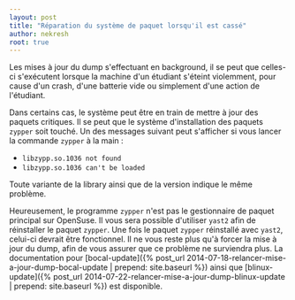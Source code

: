```yaml
---
layout: post
title: "Réparation du système de paquet lorsqu'il est cassé"
author: nekresh
root: true
---
```


Les mises à jour du dump s'effectuant en background, il se peut que celles-ci s'exécutent lorsque la machine d'un étudiant s'éteint violemment, pour cause d'un crash, d'une batterie vide ou simplement d'une action de l'étudiant.

Dans certains cas, le système peut être en train de mettre à jour des paquets critiques.
Il se peut que le système d'installation des paquets `zypper` soit touché.
Un des messages suivant peut s'afficher si vous lancer la commande `zypper` à la main :

* `libzypp.so.1036 not found`
* `libzypp.so.1036 can't be loaded`

Toute variante de la library ainsi que de la version indique le même problème.

Heureusement, le programme `zypper` n'est pas le gestionnaire de paquet principal sur OpenSuse.
Il vous sera possible d'utiliser `yast2` afin de réinstaller le paquet `zypper`.
Une fois le paquet `zypper` réinstallé avec `yast2`, celui-ci devrait être fonctionnel.
Il ne vous reste plus qu'à forcer la mise à jour du dump, afin de vous assurer que ce problème ne surviendra plus.
La documentation pour [bocal-update]({% post_url 2014-07-18-relancer-mise-a-jour-dump-bocal-update | prepend: site.baseurl %}) ainsi que [blinux-update]({% post_url 2014-07-22-relancer-mise-a-jour-dump-blinux-update | prepend: site.baseurl %}) est disponible.
    
